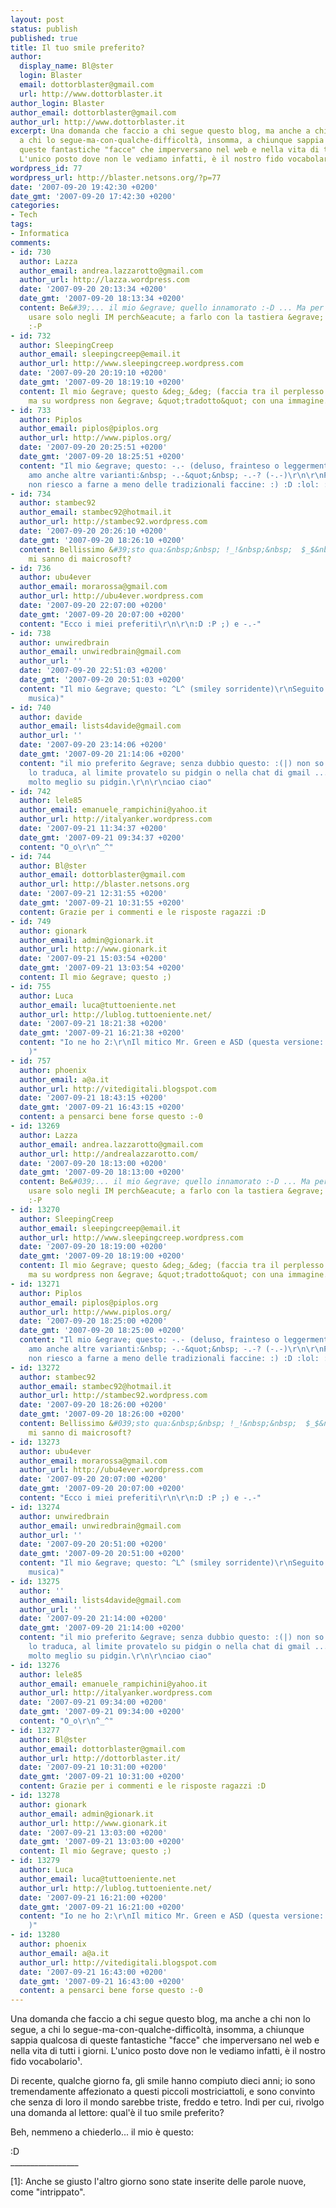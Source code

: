 ```yaml
---
layout: post
status: publish
published: true
title: Il tuo smile preferito?
author:
  display_name: Bl@ster
  login: Blaster
  email: dottorblaster@gmail.com
  url: http://www.dottorblaster.it
author_login: Blaster
author_email: dottorblaster@gmail.com
author_url: http://www.dottorblaster.it
excerpt: Una domanda che faccio a chi segue questo blog, ma anche a chi non lo segue,
  a chi lo segue-ma-con-qualche-difficoltà, insomma, a chiunque sappia qualcosa di
  queste fantastiche "facce" che imperversano nel web e nella vita di tutti i giorni.
  L'unico posto dove non le vediamo infatti, è il nostro fido vocabolario¹.
wordpress_id: 77
wordpress_url: http://blaster.netsons.org/?p=77
date: '2007-09-20 19:42:30 +0200'
date_gmt: '2007-09-20 17:42:30 +0200'
categories:
- Tech
tags:
- Informatica
comments:
- id: 730
  author: Lazza
  author_email: andrea.lazzarotto@gmail.com
  author_url: http://lazza.wordpress.com
  date: '2007-09-20 20:13:34 +0200'
  date_gmt: '2007-09-20 18:13:34 +0200'
  content: Be&#39;... il mio &egrave; quello innamorato :-D ... Ma per ora si pu&ograve;
    usare solo negli IM perch&eacute; a farlo con la tastiera &egrave; difficilissimo!
    :-P
- id: 732
  author: SleepingCreep
  author_email: sleepingcreep@email.it
  author_url: http://www.sleepingcreep.wordpress.com
  date: '2007-09-20 20:19:10 +0200'
  date_gmt: '2007-09-20 18:19:10 +0200'
  content: Il mio &egrave; questo &deg;_&deg; (faccia tra il perplesso ed il sorpreso),
    ma su wordpress non &egrave; &quot;tradotto&quot; con una immagine.
- id: 733
  author: Piplos
  author_email: piplos@piplos.org
  author_url: http://www.piplos.org/
  date: '2007-09-20 20:25:51 +0200'
  date_gmt: '2007-09-20 18:25:51 +0200'
  content: "Il mio &egrave; questo: -.- (deluso, frainteso o leggermente seccato)\r\nma
    amo anche altre varianti:&nbsp; -.-&quot;&nbsp; -.-? (-.-)\r\n\r\nPer&ograve;
    non riesco a farne a meno delle tradizionali faccine: :) :D :lol: :o :| ecc..."
- id: 734
  author: stambec92
  author_email: stambec92@hotmail.it
  author_url: http://stambec92.wordpress.com
  date: '2007-09-20 20:26:10 +0200'
  date_gmt: '2007-09-20 18:26:10 +0200'
  content: Bellissimo &#39;sto qua:&nbsp;&nbsp; !_!&nbsp;&nbsp;  $_$&nbsp;&nbsp;  &pound;_&pound;&nbsp;&nbsp;  &euro;_&euro;...perch&egrave;
    mi sanno di maicrosoft?
- id: 736
  author: ubu4ever
  author_email: morarossa@gmail.com
  author_url: http://ubu4ever.wordpress.com
  date: '2007-09-20 22:07:00 +0200'
  date_gmt: '2007-09-20 20:07:00 +0200'
  content: "Ecco i miei preferiti\r\n\r\n:D :P ;) e -.-"
- id: 738
  author: unwiredbrain
  author_email: unwiredbrain@gmail.com
  author_url: ''
  date: '2007-09-20 22:51:03 +0200'
  date_gmt: '2007-09-20 20:51:03 +0200'
  content: "Il mio &egrave; questo: ^L^ (smiley sorridente)\r\nSeguito da: d-_-b (ascolto
    musica)"
- id: 740
  author: davide
  author_email: lists4davide@gmail.com
  author_url: ''
  date: '2007-09-20 23:14:06 +0200'
  date_gmt: '2007-09-20 21:14:06 +0200'
  content: "il mio preferito &egrave; senza dubbio questo: :(|) non so se wordpress
    lo traduca, al limite provatelo su pidgin o nella chat di gmail ...\r\nmeglio,
    molto meglio su pidgin.\r\n\r\nciao ciao"
- id: 742
  author: lele85
  author_email: emanuele_rampichini@yahoo.it
  author_url: http://italyanker.wordpress.com
  date: '2007-09-21 11:34:37 +0200'
  date_gmt: '2007-09-21 09:34:37 +0200'
  content: "O_o\r\n^_^"
- id: 744
  author: Bl@ster
  author_email: dottorblaster@gmail.com
  author_url: http://blaster.netsons.org
  date: '2007-09-21 12:31:55 +0200'
  date_gmt: '2007-09-21 10:31:55 +0200'
  content: Grazie per i commenti e le risposte ragazzi :D
- id: 749
  author: gionark
  author_email: admin@gionark.it
  author_url: http://www.gionark.it
  date: '2007-09-21 15:03:54 +0200'
  date_gmt: '2007-09-21 13:03:54 +0200'
  content: Il mio &egrave; questo ;)
- id: 755
  author: Luca
  author_email: luca@tuttoeniente.net
  author_url: http://lublog.tuttoeniente.net/
  date: '2007-09-21 18:21:38 +0200'
  date_gmt: '2007-09-21 16:21:38 +0200'
  content: "Io ne ho 2:\r\nIl mitico Mr. Green e ASD (questa versione: http://forum.tutorialweb.org/images/smilies/asd.gif
    )"
- id: 757
  author: phoenix
  author_email: a@a.it
  author_url: http://vitedigitali.blogspot.com
  date: '2007-09-21 18:43:15 +0200'
  date_gmt: '2007-09-21 16:43:15 +0200'
  content: a pensarci bene forse questo :-0
- id: 13269
  author: Lazza
  author_email: andrea.lazzarotto@gmail.com
  author_url: http://andrealazzarotto.com/
  date: '2007-09-20 18:13:00 +0200'
  date_gmt: '2007-09-20 18:13:00 +0200'
  content: Be&#039;... il mio &egrave; quello innamorato :-D ... Ma per ora si pu&ograve;
    usare solo negli IM perch&eacute; a farlo con la tastiera &egrave; difficilissimo!
    :-P
- id: 13270
  author: SleepingCreep
  author_email: sleepingcreep@email.it
  author_url: http://www.sleepingcreep.wordpress.com
  date: '2007-09-20 18:19:00 +0200'
  date_gmt: '2007-09-20 18:19:00 +0200'
  content: Il mio &egrave; questo &deg;_&deg; (faccia tra il perplesso ed il sorpreso),
    ma su wordpress non &egrave; &quot;tradotto&quot; con una immagine.
- id: 13271
  author: Piplos
  author_email: piplos@piplos.org
  author_url: http://www.piplos.org/
  date: '2007-09-20 18:25:00 +0200'
  date_gmt: '2007-09-20 18:25:00 +0200'
  content: "Il mio &egrave; questo: -.- (deluso, frainteso o leggermente seccato)\r\nma
    amo anche altre varianti:&nbsp; -.-&quot;&nbsp; -.-? (-.-)\r\n\r\nPer&ograve;
    non riesco a farne a meno delle tradizionali faccine: :) :D :lol: :o :| ecc..."
- id: 13272
  author: stambec92
  author_email: stambec92@hotmail.it
  author_url: http://stambec92.wordpress.com
  date: '2007-09-20 18:26:00 +0200'
  date_gmt: '2007-09-20 18:26:00 +0200'
  content: Bellissimo &#039;sto qua:&nbsp;&nbsp; !_!&nbsp;&nbsp;  $_$&nbsp;&nbsp;  &pound;_&pound;&nbsp;&nbsp;  &euro;_&euro;...perch&egrave;
    mi sanno di maicrosoft?
- id: 13273
  author: ubu4ever
  author_email: morarossa@gmail.com
  author_url: http://ubu4ever.wordpress.com
  date: '2007-09-20 20:07:00 +0200'
  date_gmt: '2007-09-20 20:07:00 +0200'
  content: "Ecco i miei preferiti\r\n\r\n:D :P ;) e -.-"
- id: 13274
  author: unwiredbrain
  author_email: unwiredbrain@gmail.com
  author_url: ''
  date: '2007-09-20 20:51:00 +0200'
  date_gmt: '2007-09-20 20:51:00 +0200'
  content: "Il mio &egrave; questo: ^L^ (smiley sorridente)\r\nSeguito da: d-_-b (ascolto
    musica)"
- id: 13275
  author: ''
  author_email: lists4davide@gmail.com
  author_url: ''
  date: '2007-09-20 21:14:00 +0200'
  date_gmt: '2007-09-20 21:14:00 +0200'
  content: "il mio preferito &egrave; senza dubbio questo: :(|) non so se wordpress
    lo traduca, al limite provatelo su pidgin o nella chat di gmail ...\r\nmeglio,
    molto meglio su pidgin.\r\n\r\nciao ciao"
- id: 13276
  author: lele85
  author_email: emanuele_rampichini@yahoo.it
  author_url: http://italyanker.wordpress.com
  date: '2007-09-21 09:34:00 +0200'
  date_gmt: '2007-09-21 09:34:00 +0200'
  content: "O_o\r\n^_^"
- id: 13277
  author: Bl@ster
  author_email: dottorblaster@gmail.com
  author_url: http://dottorblaster.it/
  date: '2007-09-21 10:31:00 +0200'
  date_gmt: '2007-09-21 10:31:00 +0200'
  content: Grazie per i commenti e le risposte ragazzi :D
- id: 13278
  author: gionark
  author_email: admin@gionark.it
  author_url: http://www.gionark.it
  date: '2007-09-21 13:03:00 +0200'
  date_gmt: '2007-09-21 13:03:00 +0200'
  content: Il mio &egrave; questo ;)
- id: 13279
  author: Luca
  author_email: luca@tuttoeniente.net
  author_url: http://lublog.tuttoeniente.net/
  date: '2007-09-21 16:21:00 +0200'
  date_gmt: '2007-09-21 16:21:00 +0200'
  content: "Io ne ho 2:\r\nIl mitico Mr. Green e ASD (questa versione: http://forum.tutorialweb.org/images/smilies/asd.gif
    )"
- id: 13280
  author: phoenix
  author_email: a@a.it
  author_url: http://vitedigitali.blogspot.com
  date: '2007-09-21 16:43:00 +0200'
  date_gmt: '2007-09-21 16:43:00 +0200'
  content: a pensarci bene forse questo :-0
---
```

<p>Una domanda che faccio a chi segue questo blog, ma anche a chi non lo segue, a chi lo segue-ma-con-qualche-difficoltà, insomma, a chiunque sappia qualcosa di queste fantastiche "facce" che imperversano nel web e nella vita di tutti i giorni. L'unico posto dove non le vediamo infatti, è il nostro fido vocabolario¹.<a id="more"></a><a id="more-77"></a></p>
<p>Di recente, qualche giorno fa, gli smile hanno compiuto dieci anni; io sono tremendamente affezionato a questi piccoli mostriciattoli, e sono convinto che senza di loro il mondo sarebbe triste, freddo e tetro. Indi per cui, rivolgo una domanda al lettore: qual'è il tuo smile preferito?</p>
<p>Beh, nemmeno a chiederlo... il mio è questo:</p>
<p>:D<br />
_________________</p>
<p>[1]: Anche se giusto l'altro giorno sono state inserite delle parole nuove, come "intrippato".</p>
